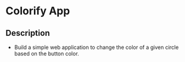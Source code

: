 # Colorify App

## Description

- Build a simple web application to change the color of a given circle based on the button color.
